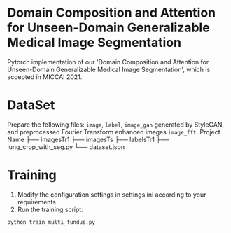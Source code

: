 # Domain Composition and Attention for Unseen-Domain Generalizable Medical Image Segmentation
Pytorch implementation of our 'Domain Composition and Attention for Unseen-Domain Generalizable Medical Image Segmentation', which is accepted in MICCAI 2021.

# DataSet
Prepare the following files: `image`, `label`, `image_gan` generated by StyleGAN, and preprocessed Fourier Transform enhanced images `image_fft`.
Project Name
 ├── imagesTr1
 ├── imagesTs
 ├── labelsTr1
 ├── lung_crop_with_seg.py
 └── dataset.json
# Training
1. Modify the configuration settings in settings.ini according to your requirements.
2. Run the training script:
```python
python train_multi_fundus.py
